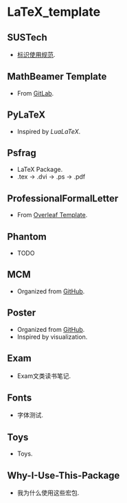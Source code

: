 # LaTeX_template
## SUSTech
- [标识使用规范](www.sustc.edu.cn/upload/files/00School/logo/南方科技大学标识使用基本操作规范.rar).

## MathBeamer Template
- From [GitLab](https://git.lug.ustc.edu.cn/vanabel/math-beamer).

## PyLaTeX
- Inspired by *LuaLaTeX*.

## Psfrag
- LaTeX Package.
- .tex -> .dvi -> .ps -> .pdf

## ProfessionalFormalLetter
- From [Overleaf Template](https://www.latextemplates.com/template/professional-formal-letter).

## Phantom
- TODO

## MCM
- Organized from [GitHub](https://github.com/Liam0205/mcmthesis).

## Poster
- Organized from [GitHub](https://github.com/anriseth/baposter).
- Inspired by visualization.

## Exam
- Exam文类读书笔记.

## Fonts
- 字体测试.

## Toys
- Toys.

## Why-I-Use-This-Package
- 我为什么使用这些宏包.

